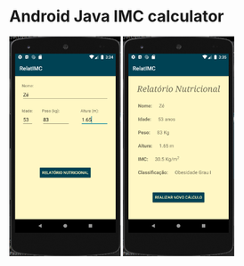 # Android Java IMC calculator
<p float="left">
  <img src="/readmeFiles/Screenshot from 2020-10-07 15-34-09.png" width="200" />
  <img src="/readmeFiles/Screenshot from 2020-10-07 15-34-52.png" width="200" /> 
</p>
